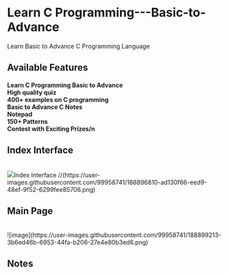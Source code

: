 # Learn C Programming---Basic-to-Advance
Learn Basic to Advance C Programming Language 

<H2> Available Features</H2>
<p><H4>Learn C Programming Basic to Advance<br>
High quality quiz<br>
400+ examples on C programming<br>
Basic to Advance C Notes<br>
Notepad<br>
150+ Patterns<br>
Contest with Exciting Prizes/n</H4></p>


<H2>Index Interface</H2><br> 
   <img src="(https://user-images.githubusercontent.com/99958741/188896810-ad130f66-eed9-48ef-9f52-6299fee85706.png">Index Interface</img>
   //(https://user-images.githubusercontent.com/99958741/188896810-ad130f66-eed9-48ef-9f52-6299fee85706.png)


<H2> Main Page</H2><br>
   ![image](https://user-images.githubusercontent.com/99958741/188899213-3b6ed46b-6953-44fa-b206-27e4e80b3ed6.png)
  
  
<H2>Notes<br>
